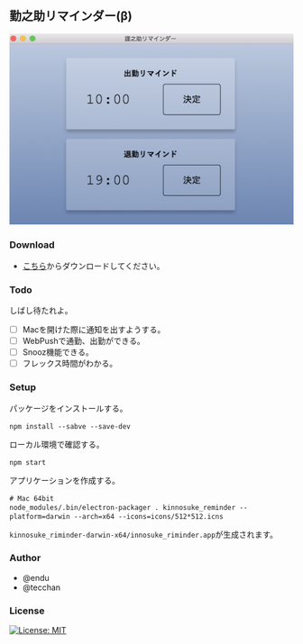 ## 勤之助リマインダー(β)

![sample.png](https://github.com/Fendo181/kinnosuke_reminder/blob/master/pic/sample.png)

### Download
- [こちら](https://pepabo.slack.com/archives/DAGA87MUM/p1527221805000234)からダウンロードしてください。

### Todo

しばし待たれよ。

- [ ] Macを開けた際に通知を出すようする。
- [ ] WebPushで通勤、出勤ができる。
- [ ] Snooz機能できる。
- [ ] フレックス時間がわかる。

### Setup

パッケージをインストールする。

```
npm install --sabve --save-dev
```

ローカル環境で確認する。

```
npm start
```

アプリケーションを作成する。

```
# Mac 64bit
node_modules/.bin/electron-packager . kinnosuke_reminder --platform=darwin --arch=x64 --icons=icons/512*512.icns
```

`kinnosuke_riminder-darwin-x64/innosuke_riminder.app`が生成されます。

### Author

- @endu
- @tecchan

### License

[![License: MIT](https://img.shields.io/badge/License-MIT-yellow.svg)](https://opensource.org/licenses/MIT)



